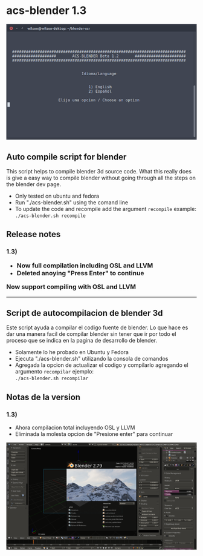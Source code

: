 # acs-blender 1.3
![Main Menu](resources/main_menu.png)
<h2>Auto compile script for blender</h2>
<p>This script helps to compile blender 3d source code. What this really does is give a easy way to compile blender without going through all the steps on the blender dev page.</p>
<ul>
<li>Only tested on ubuntu and fedora</li>
<li>Run "./acs-blender.sh" using the comand line</li>
<li>To update the code and recompile add the argument <code>recompile</code> example: <br><code>./acs-blender.sh recompile</code>
</ul>
<h2>Release notes</h2>
<h3>1.3)
<ul>
<li>Now full compilation including OSL and LLVM</li>
<li>Deleted anoying "Press Enter" to continue</li>
</ul> 

Now support compiling with OSL and LLVM</h3>

<hr>

<h2>Script de autocompilacion de blender 3d</h2>
<p>Este script ayuda a compilar el codigo fuente de blender. Lo que hace es dar una manera facil de compilar blender sin tener que ir por todo el proceso que se indica en la pagina de desarrollo de blender.</p>
<ul>
<li>Solamente lo he probado en Ubuntu y Fedora</li>
<li>Ejecuta "./acs-blender.sh" utilizando la consola de comandos</li>
<li>Agregada la opcion de actualizar el codigo y compilarlo agregando el argumento <code>recompilar</code> ejemplo: <br><code>./acs-blender.sh recompilar</code></li>
</ul>
<h2>Notas de la version</h2>
<h3>1.3)</h3>
<ul>
<li>Ahora compilacion total incluyendo OSL y LLVM</li>
<li>Eliminada la molesta opcion de "Presione enter" para continuar</li>
</ul> 


![Main Menu](resources/compiled.png)


